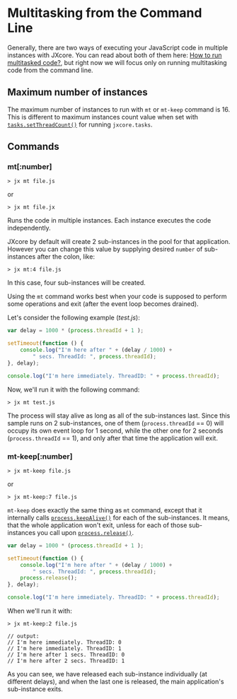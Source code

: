 
# Multitasking from the Command Line

Generally, there are two ways of executing your JavaScript code in multiple instances with JXcore.
You can read about both of them here: [How to run multitasked code?](jxcore-feature-multitasking.markdown#how-to-run-multitasked-code),
but right now we will focus only on running multitasking code from the command line.

## Maximum number of instances

The maximum number of instances to run with `mt` or `mt-keep` command is 16.
This is different to maximum instances count value when set with [`tasks.setThreadCount()`](jxcore-tasks.markdown#taskssetthreadcountvalue) for running `jxcore.tasks`.

## Commands

### mt[:number]

    > jx mt file.js

or

    > jx mt file.jx

Runs the code in multiple instances. Each instance executes the code independently.

JXcore by default will create 2 sub-instances in the pool for that application.
However you can change this value by supplying desired `number` of sub-instances after the colon, like:

    > jx mt:4 file.js

In this case, four sub-instances will be created.

Using the `mt` command works best when your code is supposed to perform some operations and exit (after the event loop becomes drained).

Let's consider the following example (*test.js*):

```js
var delay = 1000 * (process.threadId + 1 );

setTimeout(function () {
    console.log("I'm here after " + (delay / 1000) +
        " secs. ThreadId: ", process.threadId);
}, delay);

console.log("I'm here immediately. ThreadID: " + process.threadId);
```

Now, we'll run it with the following command:

    > jx mt test.js

The process will stay alive as long as all of the sub-instances last.
Since this sample runs on 2 sub-instances, one of them (`process.threadId` == 0) will occupy its own event loop for 1 second,
while the other one for 2 seconds (`process.threadId` == 1), and only after that time the application will exit.

### mt-keep[:number]

    > jx mt-keep file.js

or

    > jx mt-keep:7 file.js

`mt-keep` does exactly the same thing as `mt` command, except that it internally calls [`process.keepAlive()`](jxcore-process.markdown#processkeepalivetimeout) for each of the sub-instances.
It means, that the whole application won't exit, unless for each of those sub-instances you call upon [`process.release()`](jxcore-process.markdown#processrelease).

```js
var delay = 1000 * (process.threadId + 1 );

setTimeout(function () {
    console.log("I'm here after " + (delay / 1000) +
        " secs. ThreadId: ", process.threadId);
    process.release();
}, delay);

console.log("I'm here immediately. ThreadID: " + process.threadId);
```

When we'll run it with:

    > jx mt-keep:2 file.js

    // output:
    // I'm here immediately. ThreadID: 0
    // I'm here immediately. ThreadID: 1
    // I'm here after 1 secs. ThreadID: 0
    // I'm here after 2 secs. ThreadID: 1

As you can see, we have released each sub-instance individually (at different delays), and when the last one is released, the main application's sub-instance exits.
